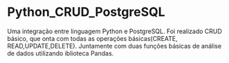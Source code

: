 # Python_CRUD_PostgreSQL
 Uma integração entre linguagem Python e PostgreSQL.
 Foi realizado CRUD básico, que onta com todas as operações básicas(CREATE, READ,UPDATE,DELETE). Juntamente com duas funções básicas de análise de dados utilizando iblioteca Pandas.
 
